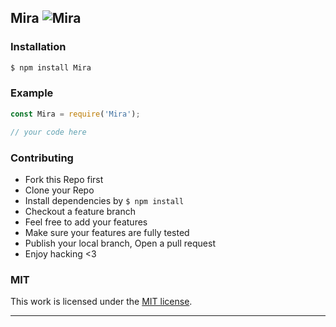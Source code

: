 ## Mira ![Mira](https://img.shields.io/npm/v/Mira.svg)

> 

### Installation

```bash
$ npm install Mira
```

### Example

```js
const Mira = require('Mira');

// your code here

```

### Contributing
- Fork this Repo first
- Clone your Repo
- Install dependencies by `$ npm install`
- Checkout a feature branch
- Feel free to add your features
- Make sure your features are fully tested
- Publish your local branch, Open a pull request
- Enjoy hacking <3

### MIT

This work is licensed under the [MIT license](./LICENSE).

---